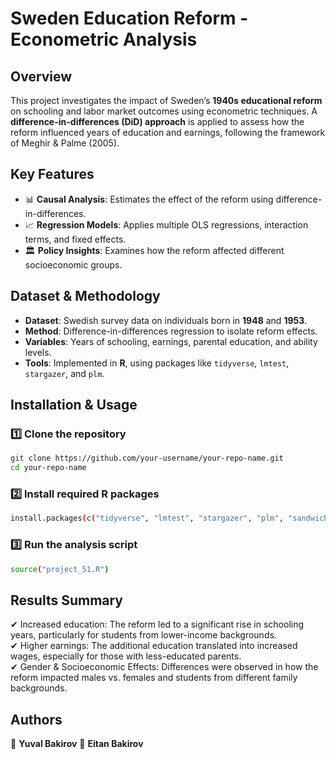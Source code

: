 # **Sweden Education Reform - Econometric Analysis**

## **Overview**  
This project investigates the impact of Sweden’s **1940s educational reform** on schooling and labor market outcomes using econometric techniques. A **difference-in-differences (DiD) approach** is applied to assess how the reform influenced years of education and earnings, following the framework of Meghir & Palme (2005).  

## **Key Features**  
- 📊 **Causal Analysis**: Estimates the effect of the reform using difference-in-differences.  
- 📈 **Regression Models**: Applies multiple OLS regressions, interaction terms, and fixed effects.  
- 🏛️ **Policy Insights**: Examines how the reform affected different socioeconomic groups.  

## **Dataset & Methodology**  
- **Dataset**: Swedish survey data on individuals born in **1948** and **1953**.  
- **Method**: Difference-in-differences regression to isolate reform effects.  
- **Variables**: Years of schooling, earnings, parental education, and ability levels.  
- **Tools**: Implemented in **R**, using packages like `tidyverse`, `lmtest`, `stargazer`, and `plm`.  

## **Installation & Usage**  
### **1️⃣ Clone the repository**  
```bash
git clone https://github.com/your-username/your-repo-name.git
cd your-repo-name
````

### **2️⃣ Install required R packages**
````bash
install.packages(c("tidyverse", "lmtest", "stargazer", "plm", "sandwich", "car", "lfe", "knitr"))
````

### **3️⃣ Run the analysis script**
````bash
source("project_51.R")
````

## **Results Summary**

✔ Increased education: The reform led to a significant rise in schooling years, particularly for students from lower-income backgrounds.<br>
✔ Higher earnings: The additional education translated into increased wages, especially for those with less-educated parents. <br>
✔ Gender & Socioeconomic Effects: Differences were observed in how the reform impacted males vs. females and students from different family backgrounds.<br>

## **Authors**

👤 **Yuval Bakirov**
👤 **Eitan Bakirov**
